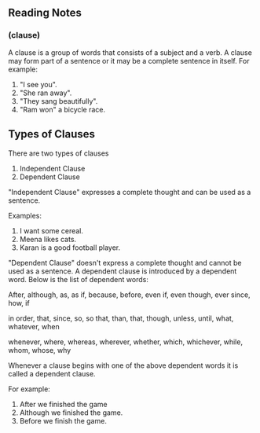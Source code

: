 

## Reading Notes 

### (clause)

A clause is a group of words that consists of a subject and a verb. A clause may form part of a sentence or it may be a complete sentence in itself. For example:

1. "I see you".
2. "She ran away".
3. "They sang beautifully".
4. "Ram won" a bicycle race.

## Types of Clauses
There are two types of clauses  
1. Independent Clause 
2. Dependent Clause

"Independent Clause" expresses a complete thought and can be used as a sentence. 

Examples:
1. I want some cereal.
2. Meena likes cats.
3. Karan is a good football player.

"Dependent Clause" doesn't express a complete thought and cannot be used as a sentence. A dependent clause is introduced by a dependent word. Below is the list of dependent words:

After, although, as, as if, because, before, even if, even though, ever since, how, if 

in order, that, since, so, so that, than, that, though, unless, until, what, whatever, when 

whenever, where, whereas, wherever, whether, which, whichever, while, whom, whose, why 

Whenever a clause begins with one of the above dependent words it is called a dependent clause. 

For example:
1. After we finished the game
2. Although we finished the game. 
3. Before we finish the game. 
